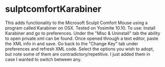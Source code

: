 # sulptcomfortKarabiner
This adds functionality to the Microsoft Sculpt Comfort Mouse using a program called Karabiner on OSX. Tested on Yosimite 10.10.
To use: Install Karabiner and go to preferences. Under the "Misc & Uninstall" tab the ability to open private.xml can be found. Once opened through a text editor, paste the XML info in and save. Go back to the "Change Key" tab under preferences and refresh XML code. Select the options you wish to adopt, but note some of them are contradictory/repetitive. I just added them in case I wanted to switch between any. 
